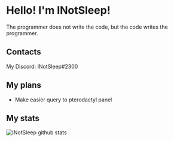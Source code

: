 # Hello! I'm INotSleep! 

The programmer does not write the code, but the code writes the programmer.

## Contacts

My Discord: INotSleep#2300

## My plans

* Make easier query to pterodactyl panel

## My stats
![INotSleep github stats](https://github-readme-stats.vercel.app/api?username=INotSleep&show_icons=true&theme=radical&include_all_commits=true&count_private=true)
